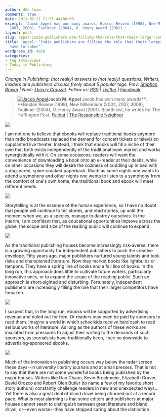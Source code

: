 ```yaml
---
author: 40k team
comments: true
date: 2011-02-21 21:31:44+00:00
excerpt: 'Jacob Appel has won many awards: Boston Review (1998), New Millennium (2004,
  2007, 2008), Faulkner (2004), O. Henry Award (2001).'
layout: post
slug: appel-indie-publishers-are-filling-the-role-that-their-larger-competitors-have-foresaken
title: 'Appel: "Indie publishers are filling the role that their larger competitors
  have forsaken"'
wordpress_id: 4928
categories:
- Tag Interviews
- Today in Publishing
---
```


_Change in Publishing: (not really) answers to (not really) questions.
Writers, insiders and publishers discuss freely about 5 popular tags.
Prev: [Stephen Brown](http://www.40kbooks.com/?p=4801) | Next: [Thierry Crouzet](http://www.40kbooks.com/?p=5086).
Follow us: [RSS](http://www.40kbooks.com/?feed=rss2) | [Twitter](http://twitter.com/#!/40kBooks) | [Facebook](http://www.facebook.com/40kbooks)_


> [![Jacob Appel](http://www.40kbooks.com/wp-content/uploads/2010/06/Jacob-Appel.jpg)](http://www.40kbooks.com/?attachment_id=278)**Jacob M. Appel**
Jacob has won many awards**: **Boston Review (1998), New Millennium (2004, 2007, 2008), Faulkner (2004), O. Henry Award (2001).
Bioethicist, he writes for The Huffington Post.
[Fallout](http://www.amazon.com/Fallout-ebook/dp/B0042FZYQ4/ref=sr_1_1?ie=UTF8&m=A3KSZ402CI2EG1&s=generic&qid=1298322845&sr=1-1) | [The Responsible Neighbor](http://www.amazon.com/The-Responsible-Neighbor-ebook/dp/B004GKMZ76/ref=sr_1_1?ie=UTF8&m=A3KSZ402CI2EG1&s=digital-text&qid=1298322920&sr=1-1-spell)


[![](http://www.40kbooks.com/wp-content/uploads/tagebook.jpg)](http://www.40kbooks.com/?attachment_id=4810)

I am not one to believe that ebooks will replace traditional books anymore than radio broadcasts replaced the demand for concert tickets or television supplanted live theater.
Instead, I think that ebooks will fill a niche of their own that both exists independently of the traditional book market and works synergistically with it. On some occasions, readers will want the convenience of downloading a book onto an e-reader at their desks, while on other occasions they will desire the coziness of cuddling up in bed with a dog-eared, spine-cracked paperback. Much as some nights one wants to attend a symphony and other nights one wants to listen to a symphony from the comfort of one's own home, the traditional book and ebook will meet different needs.

[![](http://www.40kbooks.com/wp-content/uploads/tag-future.jpg)](http://www.40kbooks.com/?attachment_id=4815)

Storytelling is at the essence of the human experience, so I have no doubt that people will continue to tell stories, and read stories, up until the moment when we, as a species, manage to destroy ourselves.
In the interim, I am confident that, as educational opportunities improve across the globe, the scope and size of the reading public will continue to expand.

[![](http://www.40kbooks.com/wp-content/uploads/tag-indie.jpg)](http://www.40kbooks.com/?attachment_id=4818)

As the traditional publishing houses become increasingly risk-averse, there is a growing opportunity for independent publishers to push the creative envelope. Fifty years ago, major publishers nurtured young talents and took risks and championed literature. Now they market books like lightbulbs or tampons. They have a spring line of books and a fall line of books. In the long run, this approach does little to cultivate future writers, particularly innovative ones, or to expand the scope of the reading public. Such an approach is short-sighted and disturbing. Fortunately, independent publishers are increasingly filling the role that their larger competitors have forsaken.

[![](http://www.40kbooks.com/wp-content/uploads/tag-prices.jpg)](http://www.40kbooks.com/?attachment_id=4821)

I suspect that, in the long run, ebooks will be supported by advertising revenue and doled out for free. Or readers may even be paid by sponsors to read them.
Imagine a world in which schoolkids receive hard cash to read serious works of literature. As long as the authors of these works are insulated from pressures to adjust their writing to the demands of such sponsors, as journalsists have traditionally been, I see no downside to advertising-sponsored ebooks.

[![](http://www.40kbooks.com/wp-content/uploads/tag-innovation.jpg)](http://www.40kbooks.com/?attachment_id=4828)

Much of the innovation in publishing occurs way below the radar screen these days--in university literary journals and at small presses. That is not to say that there are not some wonderful books being published by the major houses. Writers like Dan Chaon, Kevin Brockmeier, Elizabeth Graver, David Orozco and Robert Olen Butler (to name a few of my favorite short story authors) constantly challenge readers in new and unexpected ways...
Yet there is also a great deal of bland drivel being churned out at a record pace. What is most alarming is that some editors and publishers at major houses cannot seem to distinguish between great literature and bland drivel, or--even worse--they have stopped caring about the distinction.
